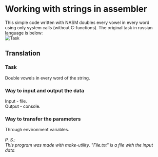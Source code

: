 # Working with strings in assembler
This simple code written with NASM doubles every vowel in every word using only system calls (without C-functions). The original task in russian language is below: <br />
![Task](https://github.com/VoroninArtemii/Vowels-in-strings/assets/102426178/1bb697be-e2c3-42aa-be0d-d86ecd7ec9cf) <br />
## Translation
### Task
Double vowels in every word of the string.
### Way to input and output the data
Input - file. <br />
Output - console.
### Way to transfer the parameters
Through environment variables. <br />  <br />
*P. S.: <br /> 
This program was made with make-utility. "File.txt" is a file with the input data.*
